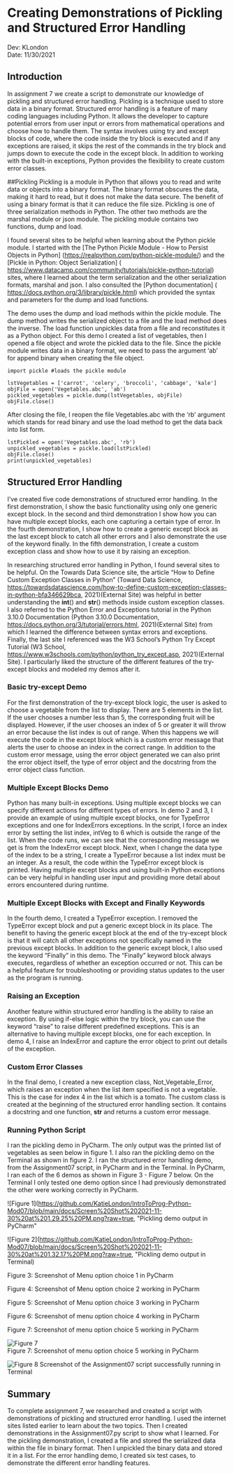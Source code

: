 # Creating Demonstrations of Pickling and Structured Error Handling 
Dev: KLondon
<br>
Date: 11/30/2021

## Introduction
In assignment 7 we create a script to demonstrate our knowledge of pickling and structured error handling.  Pickling is a technique used to store data in a binary format.  Structured error handling is a feature of many coding languages including Python.  It allows the developer to capture potential errors from user input or errors from mathematical operations and choose how to handle them. The syntax involves using try and except blocks of code, where the code inside the try block is executed and if any exceptions are raised, it skips the rest of the commands in the try block and jumps down to execute the code in the except block.  In addition to working with the built-in exceptions, Python provides the flexibility to create custom error classes. 

##Pickling
Pickling is a module in Python that allows you to read and write data or objects into a binary format.  The binary format obscures the data, making it hard to read, but it does not make the data secure.  The benefit of using a binary format is that it can reduce the file size.  Pickling is one of three serialization methods in Python.  The other two methods are the marshal module or json module.  The pickling module contains two functions, dump and load. 

I found several sites to be helpful when learning about the Python pickle module.  I started with the [The Python Pickle Module - How to Persist Objects in Python] (https://realpython.com/python-pickle-module/) and the [Pickle in Python: Object Serialization] ( https://www.datacamp.com/community/tutorials/pickle-python-tutorial) sites, where I learned about the term serialization and the other serialization formats, marshal and json.  I also consulted the [Python documentation] ( https://docs.python.org/3/library/pickle.html) which provided the syntax and parameters for the dump and load functions.

The demo uses the dump and load methods within the pickle module.  The dump method writes the serialized object to a file and the load method does the inverse.  The load function unpickles data from a file and reconstitutes it as a Python object.  For this demo I created a list of vegetables, then I opened a file object and wrote the pickled data to the file.  Since the pickle module writes data in a binary format, we need to pass the argument ‘ab’ for append binary when creating the file object.  
```
import pickle #loads the pickle module

lstVegetables = ['carrot', 'celery', 'broccoli', 'cabbage', 'kale']
objFile = open('Vegetables.abc', 'ab')
pickled_vegetables = pickle.dump(lstVegetables, objFile)
objFile.close()
```
After closing the file, I reopen the file Vegetables.abc with the ‘rb’ argument which stands for read binary and use the load method to get the data back into list form.
```
lstPickled = open('Vegetables.abc', 'rb')
unpickled_vegetables = pickle.load(lstPickled)
objFile.close()
print(unpickled_vegetables)
```
## Structured Error Handling
I’ve created five code demonstrations of structured error handling.  In the first demonstration, I show the basic functionality using only one generic except block.  In the second and third demonstration I show how you can have multiple except blocks, each one capturing a certain type of error.  In the fourth demonstration, I show how to create a generic except block as the last except block to catch all other errors and I also demonstrate the use of the keyword finally.  In the fifth demonstration, I create a custom exception class and show how to use it by raising an exception.  

In researching structured error handling in Python, I found several sites to be helpful.  On the Towards Data Science site, the article “How to Define Custom Exception Classes in Python” (Toward Data Science, https://towardsdatascience.com/how-to-define-custom-exception-classes-in-python-bfa346629bca, 2021)(External Site) was helpful in better understanding the __int__() and __str__() methods inside custom exception classes.  I also referred to the Python Error and Exceptions tutorial in the Python 3.10.0 Documentation (Python 3.10.0 Documentation, https://docs.python.org/3/tutorial/errors.html, 2021)(External Site) from which I learned the difference between syntax errors and exceptions.  Finally, the last site I referenced was the W3 School’s Python Try Except Tutorial (W3 School, https://www.w3schools.com/python/python_try_except.asp, 2021)(External Site).  I particularly liked the structure of the different features of the try-except blocks and modeled my demos after it.

### Basic try-except Demo
For the first demonstration of the try-except block logic, the user is asked to choose a vegetable from the list to display.  There are 5 elements in the list.  If the user chooses a number less than 5, the corresponding fruit will be displayed.  However, if the user chooses an index of 5 or greater it will throw an error because the list index is out of range.  When this happens we will execute the code in the except block which is a custom error message that alerts the user to choose an index in the correct range.  In addition to the custom error message, using the error object generated we can also print the error object itself, the type of error object and the docstring from the error object class function.

### Multiple Except Blocks Demo
Python has many built-in exceptions. Using multiple except blocks we can specify different actions for different types of errors.  In demo 2 and 3, I provide an example of using multiple except blocks, one for TypeError exceptions and one for IndexErrors exceptions.  In the script, I force an index error by setting the list index, intVeg to 6 which is outside the range of the list.  When the code runs, we can see that the corresponding message we get is from the IndexError except block.  Next, when I change the data type of the index to be a string, I create a TypeError because a list index must be an integer.  As a result, the code within the TypeError except block is printed.  Having multiple except blocks and using built-in Python exceptions can be very helpful in handling user input and providing more detail about errors encountered during runtime. 

### Multiple Except Blocks with Except and Finally Keywords
In the fourth demo, I created a TypeError exception.  I removed the TypeError except block and put a generic except block in its place. The benefit to having the generic except block at the end of the try-except block is that it will catch all other exceptions not specifically named in the previous except blocks.  In addition to the generic except block, I also used the keyword “Finally” in this demo. The “Finally” keyword block always executes, regardless of whether an exception occurred or not. This can be a helpful feature for troubleshooting or providing status updates to the user as the program is running.

### Raising an Exception
Another feature within structured error handling is the ability to raise an exception.  By using if-else logic within the try block, you can use the keyword “raise” to raise different predefined exceptions.  This is an alternative to having multiple except blocks, one for each exception. In demo 4, I raise an IndexError and capture the error object to print out details of the exception.

### Custom Error Classes
In the final demo, I created a new exception class, Not_Vegetable_Error, which raises an exception when the list item specified is not a vegetable. This is the case for index 4 in the list which is a tomato.  The custom class is created at the beginning of the structured error handling section.  It contains a docstring and one function, __str__ and returns a custom error message.
 
### Running Python Script
I ran the pickling demo in PyCharm.  The only output was the printed list of vegetables as seen below in figure 1.  I also ran the pickling demo on the Terminal as shown in figure 2.  I ran the structured error handling demo, from the Assignment07 script, in PyCharm and in the Terminal.  In PyCharm, I ran each of the 6 demos as shown in Figure 3 - Figure 7 below.  On the Terminal I only tested one demo option since I had previously demonstrated the other were working correctly in PyCharm.



![Figure 1](https://github.com/KatieLondon/IntroToProg-Python-Mod07/blob/main/docs/Screen%20Shot%202021-11-30%20at%201.29.25%20PM.png?raw=true, "Pickling demo output in PyCharm"

![Figure 2](https://github.com/KatieLondon/IntroToProg-Python-Mod07/blob/main/docs/Screen%20Shot%202021-11-30%20at%201.32.17%20PM.png?raw=true, "Pickling demo output in Terminal)

Figure 3: Screenshot of Menu option choice 1 in PyCharm


Figure 4: Screenshot of Menu option choice 2 working in PyCharm


Figure 5: Screenshot of Menu option choice 3 working in PyCharm

Figure 6: Screenshot of menu option choice 4 working in PyCharm

Figure 7: Screenshot of menu option choice 5 working in PyCharm

![Figure 7](https://github.com/KatieLondon/IntroToProg-Python-Mod07/blob/main/docs/Screen%20Shot%202021-11-28%20at%208.52.26%20PM.png?raw=true) <br> Figure 7: Screenshot of menu option choice 5 working in PyCharm

![Figure 8](https://github.com/KatieLondon/IntroToProg-Python-Mod07/blob/main/docs/Screen%20Shot%202021-11-28%20at%208.54.48%20PM.png?raw=true) Screenshot of the Assignment07 script successfully running in Terminal
## Summary
To complete assignment 7, we researched and created a script with demonstrations of pickling and structured error handling.  I used the internet sites listed earlier to learn about the two topics.  Then I created demonstrations in the Assignment07.py script to show what I learned.  For the pickling demonstration, I created a file and stored the serialized data within the file in binary format.  Then I unpickled the binary data and stored it in a list.  For the error handling demo, I created six test cases, to demonstrate the different error handling features.


